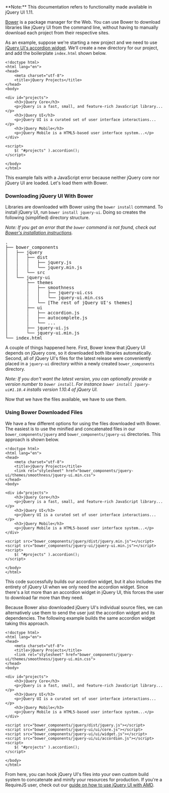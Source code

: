 <script>{
	"title": "Using jQuery UI with Bower",
	"level": "intermediate"
}</script>

<div class="warning">**Note:** This documentation refers to functionality made available in jQuery UI 1.11.</div>

[Bower](http://bower.io/) is a package manager for the Web. You can use Bower to download libraries like jQuery UI from the command line, without having to manually download each project from their respective sites.

As an example, suppose we're starting a new project and we need to use [jQuery UI's accordion widget](https://jqueryui.com/accordion/). We'll create a new directory for our project, and add the boilerplate `index.html` shown below.

```
<!doctype html>
<html lang="en">
<head>
	<meta charset="utf-8">
	<title>jQuery Projects</title>
</head>
<body>

<div id="projects">
	<h3>jQuery Core</h3>
	<p>jQuery is a fast, small, and feature-rich JavaScript library...</p>
	<h3>jQuery UI</h3>
	<p>jQuery UI is a curated set of user interface interactions...</p>
	<h3>jQuery Mobile</h3>
	<p>jQuery Mobile is a HTML5-based user interface system...</p>
</div>

<script>
	$( "#projects" ).accordion();
</script>

</body>
</html>
```

This example fails with a JavaScript error because neither jQuery core nor jQuery UI are loaded. Let's load them with Bower.

### Downloading jQuery UI With Bower

Libraries are downloaded with Bower using the `bower install` command. To install jQuery UI, run `bower install jquery-ui`. Doing so creates the following (simplified) directory structure.

*Note: If you get an error that the `bower` command is not found, check out [Bower's installation instructions](http://bower.io/#installing-bower).*

<pre>
.
├── bower_components
│   ├── jquery
│   │   ├── dist
│   │   │   ├── jquery.js
│   │   │   └── jquery.min.js
│   │   └── src
│   └── jquery-ui
│       ├── themes
│       │   ├── smoothness
│       │   │   ├── jquery-ui.css
│       │   │   └── jquery-ui.min.css
│       │   └── [The rest of jQuery UI's themes]
│       ├── ui
│       │   ├── accordion.js
│       │   ├── autocomplete.js
│       │   └── ...
│       ├── jquery-ui.js
│       └── jquery-ui.min.js
└── index.html
</pre>

A couple of things happened here. First, Bower knew that jQuery UI depends on jQuery core, so it downloaded both libraries automatically. Second, all of jQuery UI's files for the latest release were conveniently placed in a `jquery-ui` directory within a newly created `bower_components` directory.

*Note: If you don't want the latest version, you can optionally provide a version number to `bower install`. For instance `bower install jquery-ui#1.10.4` installs version 1.10.4 of jQuery UI.*

Now that we have the files available, we have to use them.

### Using Bower Downloaded Files

We have a few different options for using the files downloaded with Bower. The easiest is to use the minified and concatenated files in our `bower_components/jquery` and `bower_components/jquery-ui` directories. This approach is shown below.

```
<!doctype html>
<html lang="en">
<head>
	<meta charset="utf-8">
	<title>jQuery Projects</title>
	<link rel="stylesheet" href="bower_components/jquery-ui/themes/smoothness/jquery-ui.min.css">
</head>
<body>

<div id="projects">
	<h3>jQuery Core</h3>
	<p>jQuery is a fast, small, and feature-rich JavaScript library...</p>
	<h3>jQuery UI</h3>
	<p>jQuery UI is a curated set of user interface interactions...</p>
	<h3>jQuery Mobile</h3>
	<p>jQuery Mobile is a HTML5-based user interface system...</p>
</div>

<script src="bower_components/jquery/dist/jquery.min.js"></script>
<script src="bower_components/jquery-ui/jquery-ui.min.js"></script>
<script>
	$( "#projects" ).accordion();
</script>

</body>
</html>
```

This code successfully builds our accordion widget, but it also includes the entirety of jQuery UI when we only need the accordion widget. Since there's a lot more than an accordion widget in jQuery UI, this forces the user to download far more than they need.

Because Bower also downloaded jQuery UI's individual source files, we can alternatively use them to send the user just the accordion widget and its dependencies. The following example builds the same accordion widget taking this approach.

```
<!doctype html>
<html lang="en">
<head>
	<meta charset="utf-8">
	<title>jQuery Projects</title>
	<link rel="stylesheet" href="bower_components/jquery-ui/themes/smoothness/jquery-ui.min.css">
</head>
<body>

<div id="projects">
	<h3>jQuery Core</h3>
	<p>jQuery is a fast, small, and feature-rich JavaScript library...</p>
	<h3>jQuery UI</h3>
	<p>jQuery UI is a curated set of user interface interactions...</p>
	<h3>jQuery Mobile</h3>
	<p>jQuery Mobile is a HTML5-based user interface system...</p>
</div>

<script src="bower_components/jquery/dist/jquery.js"></script>
<script src="bower_components/jquery-ui/ui/core.js"></script>
<script src="bower_components/jquery-ui/ui/widget.js"></script>
<script src="bower_components/jquery-ui/ui/accordion.js"></script>
<script>
	$( "#projects" ).accordion();
</script>

</body>
</html>
```

From here, you can hook jQuery UI's files into your own custom build system to concatenate and minify your resources for production. If you're a RequireJS user, check out our [guide on how to use jQuery UI with AMD](/jquery-ui/environments/amd/).
